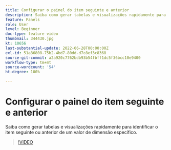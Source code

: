 ```yaml
---
title: Configurar o painel do item seguinte e anterior
description: Saiba como gerar tabelas e visualizações rapidamente para identificar o item seguinte ou anterior de um valor de dimensão específico.
feature: Panels
role: User
level: Beginner
doc-type: feature video
thumbnail: 344430.jpg
kt: 10656
last-substantial-update: 2022-06-28T00:00:00Z
exl-id: 51a86808-75b2-4bd7-80dd-d7c8ef3c8368
source-git-commit: a2a920c7762bdb93b54fbff1dc5f36bcc10e9400
workflow-type: tm+mt
source-wordcount: '54'
ht-degree: 100%

---
```


# Configurar o painel do item seguinte e anterior

Saiba como gerar tabelas e visualizações rapidamente para identificar o item seguinte ou anterior de um valor de dimensão específico.

>[!VIDEO](https://video.tv.adobe.com/v/344430/?quality=12&learn=on)

